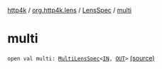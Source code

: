 [http4k](../../index.md) / [org.http4k.lens](../index.md) / [LensSpec](index.md) / [multi](./multi.md)

# multi

`open val multi: `[`MultiLensSpec`](../-multi-lens-spec/index.md)`<`[`IN`](index.md#IN)`, `[`OUT`](index.md#OUT)`>` [(source)](https://github.com/http4k/http4k/blob/master/http4k-core/src/main/kotlin/org/http4k/lens/lensSpec.kt#L106)